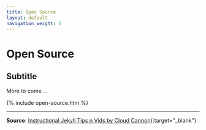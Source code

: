 ```yaml
---
title: Open Source
layout: default
navigation_weight: 5
---
```

# Open Source

## Subtitle

More to come ...

{% include open-source.htm %}

***

**Source**: [Instructional Jekyll Tips n Vids by Cloud Cannon](https://learn.cloudcannon.com/){:target="_blank"}
